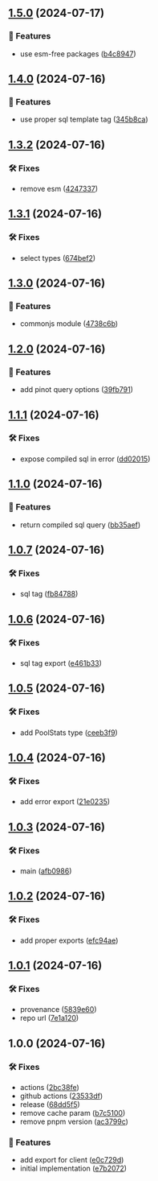 ## [1.5.0](https://github.com/SkeLLLa/pinot-noir/compare/v1.4.0...v1.5.0) (2024-07-17)

### 🚀 Features

* use esm-free packages ([b4c8947](https://github.com/SkeLLLa/pinot-noir/commit/b4c89471f1bd9c9cead871aa8c7fb7cb3021a6c3))

## [1.4.0](https://github.com/SkeLLLa/pinot-noir/compare/v1.3.2...v1.4.0) (2024-07-16)

### 🚀 Features

* use proper sql template tag ([345b8ca](https://github.com/SkeLLLa/pinot-noir/commit/345b8ca1ee5bae335fb5b2c30266d6613554bb3c))

## [1.3.2](https://github.com/SkeLLLa/pinot-noir/compare/v1.3.1...v1.3.2) (2024-07-16)

### 🛠 Fixes

* remove esm ([4247337](https://github.com/SkeLLLa/pinot-noir/commit/424733743ce80b272ec2fab9776b788bd0c7b0b1))

## [1.3.1](https://github.com/SkeLLLa/pinot-noir/compare/v1.3.0...v1.3.1) (2024-07-16)

### 🛠 Fixes

* select types ([674bef2](https://github.com/SkeLLLa/pinot-noir/commit/674bef21e85bccebbe396084133ab45037711737))

## [1.3.0](https://github.com/SkeLLLa/pinot-noir/compare/v1.2.0...v1.3.0) (2024-07-16)

### 🚀 Features

* commonjs module ([4738c6b](https://github.com/SkeLLLa/pinot-noir/commit/4738c6bc1c149bd0569bb560b6212a82bdea2221))

## [1.2.0](https://github.com/SkeLLLa/pinot-noir/compare/v1.1.1...v1.2.0) (2024-07-16)

### 🚀 Features

* add pinot query options ([39fb791](https://github.com/SkeLLLa/pinot-noir/commit/39fb791c18f0b6d6ecd07917f31c103170e1b216))

## [1.1.1](https://github.com/SkeLLLa/pinot-noir/compare/v1.1.0...v1.1.1) (2024-07-16)

### 🛠 Fixes

* expose compiled sql in error ([dd02015](https://github.com/SkeLLLa/pinot-noir/commit/dd020151bf79a6b6365100c355e8d8eb33c255c8))

## [1.1.0](https://github.com/SkeLLLa/pinot-noir/compare/v1.0.7...v1.1.0) (2024-07-16)

### 🚀 Features

* return compiled sql query ([bb35aef](https://github.com/SkeLLLa/pinot-noir/commit/bb35aef37b7fbfa6f635d4c1436584bf88226c0c))

## [1.0.7](https://github.com/SkeLLLa/pinot-noir/compare/v1.0.6...v1.0.7) (2024-07-16)

### 🛠 Fixes

* sql tag ([fb84788](https://github.com/SkeLLLa/pinot-noir/commit/fb847885db47b87797bd67f65471cc706f2b12bd))

## [1.0.6](https://github.com/SkeLLLa/pinot-noir/compare/v1.0.5...v1.0.6) (2024-07-16)

### 🛠 Fixes

* sql tag export ([e461b33](https://github.com/SkeLLLa/pinot-noir/commit/e461b333fc6793d2ed04ee7a43c92c00ba8dbe67))

## [1.0.5](https://github.com/SkeLLLa/pinot-noir/compare/v1.0.4...v1.0.5) (2024-07-16)

### 🛠 Fixes

* add PoolStats type ([ceeb3f9](https://github.com/SkeLLLa/pinot-noir/commit/ceeb3f96213229e32ef3c935576ac99a1c7a87e6))

## [1.0.4](https://github.com/SkeLLLa/pinot-noir/compare/v1.0.3...v1.0.4) (2024-07-16)

### 🛠 Fixes

* add error export ([21e0235](https://github.com/SkeLLLa/pinot-noir/commit/21e0235ce33b0887b537b3348b16a4b047e6673f))

## [1.0.3](https://github.com/SkeLLLa/pinot-noir/compare/v1.0.2...v1.0.3) (2024-07-16)

### 🛠 Fixes

* main ([afb0986](https://github.com/SkeLLLa/pinot-noir/commit/afb09862c439537854df4a65c21e9c8ba039f1c3))

## [1.0.2](https://github.com/SkeLLLa/pinot-noir/compare/v1.0.1...v1.0.2) (2024-07-16)

### 🛠 Fixes

* add proper exports ([efc94ae](https://github.com/SkeLLLa/pinot-noir/commit/efc94ae290d1d310243b37a25f8a9fa26b7a0cd0))

## [1.0.1](https://github.com/SkeLLLa/pinot-noir/compare/v1.0.0...v1.0.1) (2024-07-16)

### 🛠 Fixes

* provenance ([5839e60](https://github.com/SkeLLLa/pinot-noir/commit/5839e60c4a9c6efec618fbc1a2eeea07231973f6))
* repo url ([7e1a120](https://github.com/SkeLLLa/pinot-noir/commit/7e1a120363bcceb5dde26012e87f5cb30254c2b5))

## 1.0.0 (2024-07-16)

### 🛠 Fixes

* actions ([2bc38fe](https://github.com/SkeLLLa/pinot-noir/commit/2bc38fe500c288b6919bd253e59f272f1ea42b45))
* github actions ([23533df](https://github.com/SkeLLLa/pinot-noir/commit/23533df005d1f798701d022a947e2f1a3d27a815))
* release ([68dd5f5](https://github.com/SkeLLLa/pinot-noir/commit/68dd5f55eeb8f4d1a2487b344c34a64a0cba25b3))
* remove cache param ([b7c5100](https://github.com/SkeLLLa/pinot-noir/commit/b7c5100ee477048c4a33012bc12143bc2cd19ff8))
* remove pnpm version ([ac3799c](https://github.com/SkeLLLa/pinot-noir/commit/ac3799c350de011c85286ebee301b845e24cad16))

### 🚀 Features

* add export for client ([e0c729d](https://github.com/SkeLLLa/pinot-noir/commit/e0c729d48a472f4da68336378f2b6f8d2850923f))
* initial implementation ([e7b2072](https://github.com/SkeLLLa/pinot-noir/commit/e7b2072405f000b26b268afb7ad9332cb8aa97bf))
